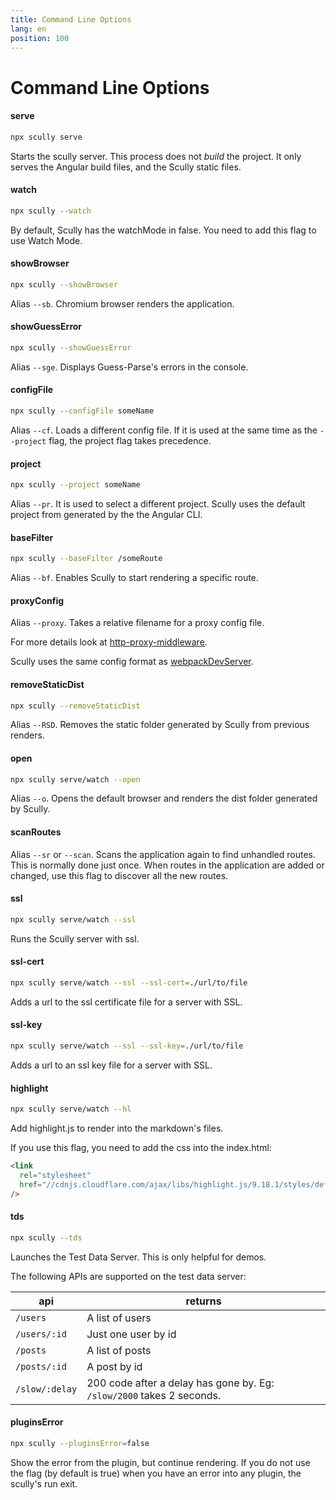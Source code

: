 ```yaml
---
title: Command Line Options
lang: en
position: 100
---
```


# Command Line Options

#### serve

```bash
npx scully serve
```

Starts the scully server. This process does not _build_ the project. It only serves the Angular build files, and the Scully static files.

#### watch

```bash
npx scully --watch
```

By default, Scully has the watchMode in false. You need to add this flag to use Watch Mode.

#### showBrowser

```bash
npx scully --showBrowser
```

Alias `--sb`. Chromium browser renders the application.

#### showGuessError

```bash
npx scully --showGuessError
```

Alias `--sge`. Displays Guess-Parse's errors in the console.

#### configFile

```bash
npx scully --configFile someName
```

Alias `--cf`. Loads a different config file. If it is used at the same time as the `--project` flag, the project flag takes precedence.

#### project

```bash
npx scully --project someName
```

Alias `--pr`. It is used to select a different project. Scully uses the default project from generated by the the Angular CLI.

#### baseFilter

```bash
npx scully --baseFilter /someRoute
```

Alias `--bf`. Enables Scully to start rendering a specific route.

#### proxyConfig

Alias `--proxy`. Takes a relative filename for a proxy config file.

For more details look at [http-proxy-middleware](https://github.com/chimurai/http-proxy-middleware).

Scully uses the same config format as [webpackDevServer](https://webpack.js.org/configuration/dev-server/#devserverproxy).

#### removeStaticDist

```bash
npx scully --removeStaticDist
```

Alias `--RSD`. Removes the static folder generated by Scully from previous renders.

#### open

```bash
npx scully serve/watch --open
```

Alias `--o`. Opens the default browser and renders the dist folder generated by Scully.

#### scanRoutes

Alias `--sr` or `--scan`. Scans the application again to find unhandled routes. This is normally done just once. When routes in the application are added or changed, use this flag to discover all the new routes.

#### ssl

```bash
npx scully serve/watch --ssl
```

Runs the Scully server with ssl.

#### ssl-cert

```bash
npx scully serve/watch --ssl --ssl-cert=./url/to/file
```

Adds a url to the ssl certificate file for a server with SSL.

#### ssl-key

```bash
npx scully serve/watch --ssl --ssl-key=./url/to/file
```

Adds a url to an ssl key file for a server with SSL.

#### highlight

```bash
npx scully serve/watch --hl
```

Add highlight.js to render into the markdown's files.

If you use this flag, you need to add the css into the index.html:

```html
<link
  rel="stylesheet"
  href="//cdnjs.cloudflare.com/ajax/libs/highlight.js/9.18.1/styles/default.min.css"
/>
```

#### tds

```bash
npx scully --tds
```

Launches the Test Data Server. This is only helpful for demos.

The following APIs are supported on the test data server:

| api            | returns                                                               |
| -------------- | --------------------------------------------------------------------- |
| `/users`       | A list of users                                                       |
| `/users/:id`   | Just one user by id                                                   |
| `/posts`       | A list of posts                                                       |
| `/posts/:id`   | A post by id                                                          |
| `/slow/:delay` | 200 code after a delay has gone by. Eg: `/slow/2000` takes 2 seconds. |

#### pluginsError

```bash
npx scully --pluginsError=false
```

Show the error from the plugin, but continue rendering.
If you do not use the flag (by default is true) when you have an error into any plugin, the scully's run exit.

